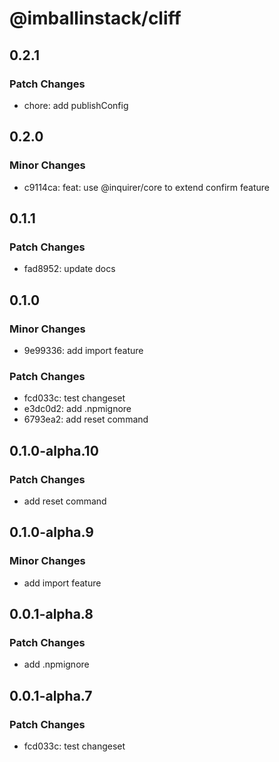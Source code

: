 # @imballinstack/cliff

## 0.2.1

### Patch Changes

- chore: add publishConfig

## 0.2.0

### Minor Changes

- c9114ca: feat: use @inquirer/core to extend confirm feature

## 0.1.1

### Patch Changes

- fad8952: update docs

## 0.1.0

### Minor Changes

- 9e99336: add import feature

### Patch Changes

- fcd033c: test changeset
- e3dc0d2: add .npmignore
- 6793ea2: add reset command

## 0.1.0-alpha.10

### Patch Changes

- add reset command

## 0.1.0-alpha.9

### Minor Changes

- add import feature

## 0.0.1-alpha.8

### Patch Changes

- add .npmignore

## 0.0.1-alpha.7

### Patch Changes

- fcd033c: test changeset
